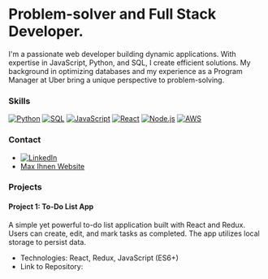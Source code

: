 # **Problem-solver and Full Stack Developer.** 

I'm a passionate web developer building dynamic applications. With expertise in JavaScript, Python, and SQL, I create efficient solutions. My background in optimizing databases and my experience as a Program Manager at Uber bring a unique perspective to problem-solving. 


### Skills
[![Python](https://img.shields.io/badge/python-3670A0?style=for-the-badge&logo=python)](https://www.python.org/)
[![SQL](https://img.shields.io/badge/SQL-fff?style=for-the-badge&logo=postgresql)](https://en.wikipedia.org/wiki/SQL)
[![JavaScript](https://img.shields.io/badge/JavaScript-F7E018?style=for-the-badge&logo=javascript)](https://developer.mozilla.org/en-US/docs/Web/JavaScript)
[![React](https://img.shields.io/badge/React-20C997?style=for-the-badge&logo=react)](https://reactjs.org/)
[![Node.js](https://img.shields.io/badge/Node.js-C02916?style=for-the-badge&logo=node.js)](https://nodejs.org/)
[![AWS](https://img.shields.io/badge/AWS-1779D1?style=for-the-badge&logo=aws)](https://aws.amazon.com/)


### Contact
* [![LinkedIn](https://img.shields.io/badge/linkedin-0077B5?style=social&logo=linkedin)](linkedin.com/in/ihnen)
* [Max Ihnen Website](maxdenuevo.com)

### Projects

#### Project 1: To-Do List App

A simple yet powerful to-do list application built with React and Redux. Users can create, edit, and mark tasks as completed. The app utilizes local storage to persist data.

- Technologies: React, Redux, JavaScript (ES6+)
- Link to Repository: 
